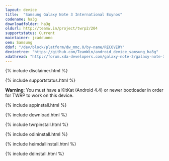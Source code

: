 ```yaml
---
layout: device
title:  "Samsung Galaxy Note 3 International Exynos"
codename: ha3g
downloadfolder: ha3g
oldurl: http://teamw.in/project/twrp2/204
supportstatus: Current
maintainer: jcadduono
oem: Samsung
ddof: "/dev/block/platform/dw_mmc.0/by-name/RECOVERY"
devicetree: "https://github.com/TeamWin/android_device_samsung_ha3g"
xdathread: "http://forum.xda-developers.com/galaxy-note-3/galaxy-note-3-exynos-android-development/recovery-official-twrp-ha3g-t3406899"
---
```


{% include disclaimer.html %}

{% include supportstatus.html %}

<p class="text"><strong>Warning</strong>: You must have a KitKat (Android 4.4) or newer bootloader in order for TWRP to work on this device.</p>

{% include appinstall.html %}

{% include download.html %}

{% include twrpinstall.html %}

{% include odininstall.html %}

{% include heimdallinstall.html %}

{% include ddinstall.html %}

